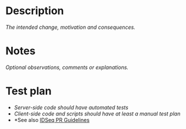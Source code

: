 # Description

*The intended change, motivation and consequences.*

# Notes

*Optional observations, comments or explanations.*

# Test plan

* *Server-side code should have automated tests*
* *Client-side code and scripts should have at least a manual test plan*
* *See also [IDSeq PR Guidelines](https://github.com/chanzuckerberg/idseq-web/blob/master/PR_GUIDELINES.md)
